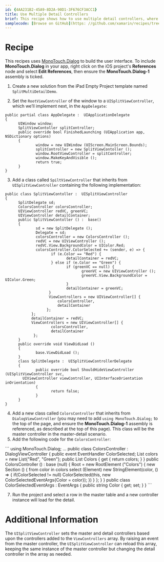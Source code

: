 ```yaml
---
id: {4AA231B2-45A9-8D2A-90D1-3F676CF3ACC1}
title: Use Multiple Detail Controllers
brief: This recipe shows how to use multiple detail controllers, where the controller that is loaded changes based upon the row that is selected in the master controller’s table.
samplecode: [Browse on GitHub](https: //github.com/xamarin/recipes/tree/master/ios/content_controls/split_view/use_multiple_detail_controllers)
---
```



# Recipe

This recipes uses [MonoTouch.Dialog](/guides/ios/user_interface/monotouch.dialog/)
to build the user interface. To include **MonoTouch.Dialog** in your app,
right click on the iOS project's **References** node and select **Edit References**,
then ensure the **MonoTouch.Dialog-1** assembly is ticked.

<ol>
  <li>Create a new solution from the iPad Empty Project template named <code>SplitMultiDetailDemo</code>.</li>
</ol>

<ol start="2">
  <li>Set the <code>RootViewController</code> of the window to a <code>UISplitViewController</code>, which we’ll implement next, in the <code>AppDelegate</code>: </li>
</ol>

```
public partial class AppDelegate :  UIApplicationDelegate
{
      UIWindow window;
      SplitViewContoller splitController;
      public override bool FinishedLaunching (UIApplication app, NSDictionary options)
      {
              window = new UIWindow (UIScreen.MainScreen.Bounds);
              splitController = new SplitViewContoller ();
              window.RootViewController = splitController;
              window.MakeKeyAndVisible ();
              return true;
      }
}
```

<ol start="3">
  <li>Add a class called <code>SpiltViewController</code> that inherits from <code>UISplitViewController</code> containing the following implementation: </li>
</ol>

```
public class SplitViewContoller :  UISplitViewController
{
      SplitDelegate sd;
      ColorsController colorsController;
      UIViewController redVC, greenVC;
      UIViewController detailContainer;
      public SplitViewContoller () :  base()
      {
              sd = new SplitDelegate ();
              Delegate = sd;
              colorsController = new ColorsController ();
              redVC = new UIViewController ();
              redVC.View.BackgroundColor = UIColor.Red;
              colorsController.ColorSelected += (sender, e) => {
                     if (e.Color == "Red") {
                            detailContainer = redVC;
                     } else if (e.Color == "Green") {
                            if (greenVC == null) {
                                   greenVC = new UIViewController ();
                                   greenVC.View.BackgroundColor = UIColor.Green;
                            }
                            detailContainer = greenVC;
                    }
                    ViewControllers = new UIViewController[] {
                        colorsController,
                        detailContainer
                   };
            };
            detailContainer = redVC;
            ViewControllers = new UIViewController[] {
                     colorsController,
                     detailContainer
             };
      }
      public override void ViewDidLoad ()
      {
              base.ViewDidLoad ();
      }
      class SplitDelegate :  UISplitViewControllerDelegate
      {
              public override bool ShouldHideViewController (UISplitViewController svc,
        UIViewController viewController, UIInterfaceOrientation inOrientation)
              {
                     return false;
              }
      }
}
```

<ol start="4">
  <li>Add a new class called <code>ColorsController</code> that inherits from <code>DialogViewController</code>
  (you may need to add <code>using MonoTouch.Dialog;</code> to the top of the page, and ensure the
  <b>MonoTouch.Dialog-1</b> assembly is referenced, as described at the top of this page).
  This class will be the master controller in the master-detail scenario.</li>
  <li>Add the following code for the <code>ColorsController</code>: </li>
</ol>
```
using MonoTouch.Dialog;
...
public class ColorsController :  DialogViewController
{
      public event EventHandler<ColorSelectedEventArgs> ColorSelected;
      List<string> colors = new List<string>{"Red", "Green"};
      public List<string> Colors {
              get {
                     return colors;
              }
      }
      public ColorsController () :  base (null)
      {
              Root = new RootElement ("Colors") {
        new Section () {
            from color in colors
                select (Element) new StringElement(color, () => {
                    if(ColorSelected != null)
                        ColorSelected(this, new ColorSelectedEventArgs{Color = color});
                })
        }
    };
      }
}
public class ColorSelectedEventArgs :  EventArgs
{
      public string Color { get; set; }
}
```

<ol start="7">
  <li>Run the project and select a row in the master table and a new controller instance will load for the detail.</li>
</ol>

 <a name="Additional_Information" class="injected"></a>


# Additional Information

The `UISplitViewController` sets the master and detail controllers
based upon the controllers added to the `ViewControllers` array. By
raising an event from the master controller, the `UISplitViewController` can reload this array, keeping the same instance of the master controller but changing the detail controller in the array as needed.